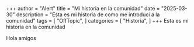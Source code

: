 +++
author = "Alert"
title = "Mi historia en la comunidad"
date = "2025-03-30"
description = "Esta es mi historia de como me introduci a la comunidad"
tags = [
    "OffTopic",
]
categories = [
    "Historia",
]
+++
Esta es mi historia en la comunidad 

Hola amigos 


